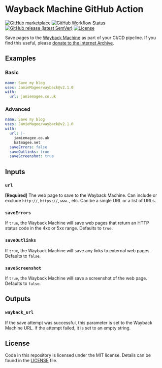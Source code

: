 # Wayback Machine GitHub Action

[![GitHub marketplace](https://img.shields.io/badge/marketplace-wayback--machine-green?style=for-the-badge&logo=github)](https://github.com/marketplace/actions/wayback-machine)
[![GitHub Workflow Status](https://img.shields.io/github/actions/workflow/status/JamieMagee/wayback/build.yml?branch=main&style=for-the-badge)](https://github.com/JamieMagee/wayback/actions?query=workflow%3Abuild)
[![GitHub release (latest SemVer)](https://img.shields.io/github/v/release/JamieMagee/wayback?style=for-the-badge)](https://github.com/JamieMagee/wayback/releases/latest)
[![License](https://img.shields.io/github/license/JamieMagee/wayback?style=for-the-badge)](https://github.com/JamieMagee/wayback/blob/main/LICENSE)

Save pages to the [Wayback Machine](https://web.archive.org/) as part of your CI/CD pipeline. If you find this useful, please [donate to the Internet Archive](https://archive.org/donate/).

## Examples

### Basic

```yaml
name: Save my blog
uses: JamieMagee/wayback@v2.1.0
with:
  url: jamiemagee.co.uk
```

### Advanced

```yaml
name: Save my blog
uses: JamieMagee/wayback@v2.1.0
with:
  url: |-
    jamiemagee.co.uk
    katmagee.net
  saveErrors: false
  saveOutlinks: true
  saveScreenshot: true
```

## Inputs

### `url`

**[Required]** The web page to save to the Wayback Machine.
Can include or exclude `http://`, `https://`, `www.`, etc.
Can be a single URL or a list of URLs.

### `saveErrors`

If `true`, the Wayback Machine will save web pages that return an HTTP status code in the 4xx or 5xx range.
Defaults to `true`.

### `saveOutlinks`

If `true`, the Wayback Machine will save any links to external web pages.
Defaults to `false`.

### `saveScreenshot`

If `true`, the Wayback Machine will save a screenshot of the web page.
Defaults to `false`.

## Outputs

### `wayback_url`

If the save attempt was successful, this parameter is set to the Wayback Machine URL.
If the attempt failed, it is set to an empty string.

## License

Code in this repository is licensed under the MIT license.
Details can be found in the [LICENSE](https://github.com/JamieMagee/wayback/blob/main/LICENSE) file.
